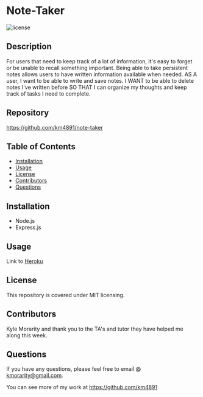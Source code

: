  # Note-Taker

  ![license](https://img.shields.io/badge/License-MIT-brightgreen.svg)

  ## Description

   For users that need to keep track of a lot of information, it's easy to forget or be unable to recall something important. Being able to take persistent notes allows users to have written information available when needed. AS A user, I want to be able to write and save notes. I WANT to be able to delete notes I've written before SO THAT I can organize my thoughts and keep track of tasks I need to complete.

  ## Repository

  https://github.com/km4891/note-taker

  ## Table of Contents
  - [Installation](#Installation)
  - [Usage](#Usage)
  - [License](#License)
  - [Contributors](#Contributors)
  - [Questions](#Questions)

  ## Installation

  * Node.js 
  * Express.js

  ## Usage

  Link to [Heroku](https://fathomless-springs-39061.herokuapp.com/)

  ## License

  This repository is covered under MIT licensing.

  ## Contributors

  Kyle Morarity and thank you to the TA's and tutor they have helped me along this week. 
  


  ## Questions

  If you have any questions, please feel free to email @ kmorarity@gmail.com.
  
  You can see more of my work at https://github.com/km4891
